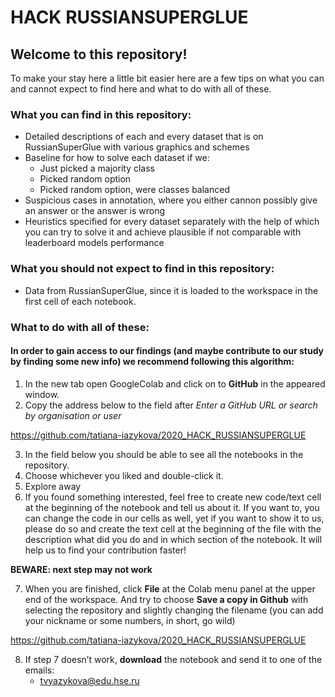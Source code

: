# HACK RUSSIANSUPERGLUE

## Welcome to this repository! ##

To make your stay here a little bit easier here are a few tips on what you can and cannot expect to find here and what to do with all of these.

### What you can find in this repository: ###
  *	Detailed descriptions of each and every dataset that is on RussianSuperGlue with various graphics and schemes
  *	Baseline for how to solve each dataset if we:
    * Just picked a majority class
    * Picked random option
    * Picked random option, were classes balanced   
  * Suspicious cases in annotation, where you either cannon possibly give an answer or the answer is wrong
  * Heuristics specified for every dataset separately with the help of which you can try to solve it and achieve plausible if not comparable with leaderboard models performance

### What you should not expect to find in this repository: ###
  * Data from RussianSuperGlue, since it is loaded to the workspace in the first cell of each notebook. 
  
### What to do with all of these: ###
#### In order to gain access to our findings (and maybe contribute to our study by finding some new info) we recommend following this algorithm: ####
1.	In the new tab open GoogleColab and click on to **GitHub** in the appeared window.
2.	Copy the address below to the field after *Enter a GitHub URL or search by organisation or user*

https://github.com/tatiana-iazykova/2020_HACK_RUSSIANSUPERGLUE

3.	In the field below you should be able to see all the notebooks in the repository. 
4.	Choose whichever you liked and double-click it. 
5.	Explore away
6.	If you found something interested, feel free to create new code/text cell at the beginning of the notebook and tell us about it. If you want to, you can change the code in our cells as well, yet if you want to show it to us, please do so and create the text cell at the beginning of the file with the description what did you do and in which section of the notebook. It will help us to find your contribution faster!

**BEWARE: next step may not work**

7.	When you are finished, click **File** at the Colab menu panel at the upper end of the workspace. And try to choose **Save a copy in Github** with selecting the repository and slightly changing the filename (you can add your nickname or some numbers, in short, go wild)

https://github.com/tatiana-iazykova/2020_HACK_RUSSIANSUPERGLUE
  
8.	If step 7 doesn’t work, **download** the notebook and send it to one of the emails: 
      * tvyazykova@edu.hse.ru

